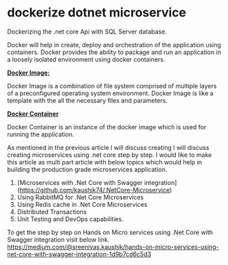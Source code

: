 # dockerize dotnet microservice
Dockerizing the .net core Api with SQL Server database.

Docker will help in create, deploy and orchestration of the application using containers. 
Docker provides the ability to package and run an application in a loosely isolated environment using docker containers.

<ins>**Docker Image:**</ins>

Docker Image is a combination of file system comprised of multiple layers of a preconfigured operating system environment. Docker Image is like a template with the all the necessary files and parameters.

<ins>**Docker Container**</ins>

Docker Container is an instance of the docker image which is used for running the application.

As mentioned in the previous article I will discuss creating I will discuss creating microservices using .net core step by step. I would like to make this article as multi part article with below topics which would help in building the production grade microservices application.

1.	[Microservices with .Net Core with Swagger integration] (https://github.com/kaushik74/.NetCore-Microservice)
2.	Using RabbitMQ for .Net Core Microservices
3.	Using Redis cache in .Net Core Microservices
4.	Distributed Transactions
5.	Unit Testing and DevOps capabilities.

To get the step by step on Hands on Micro services using .Net Core with Swagger integration visit below link.
https://medium.com/@sreenivas.kaushik/hands-on-micro-services-using-net-core-with-swagger-integration-1d9b7cd6c5d3
